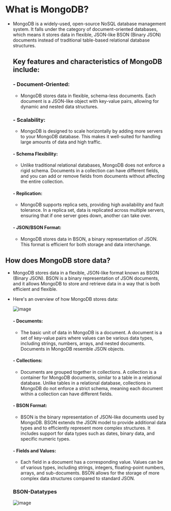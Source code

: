 
# What is MongoDB?

  - MongoDB is a widely-used, open-source NoSQL database management system. It falls under the category of document-oriented databases, which means it stores data in flexible, JSON-like BSON (Binary JSON) documents instead of traditional table-based relational database structures.

    ## Key features and characteristics of MongoDB include:

      ### - Document-Oriented:
      - MongoDB stores data in flexible, schema-less documents. Each document is a JSON-like object with key-value pairs, allowing for dynamic and nested data structures.
      
      ### - Scalability:
      - MongoDB is designed to scale horizontally by adding more servers to your MongoDB database. This makes it well-suited for handling large amounts of data and high traffic.
    
    #### - Schema Flexibility:
      - Unlike traditional relational databases, MongoDB does not enforce a rigid schema. Documents in a collection can have different fields, and you can add or remove fields from documents without affecting the entire collection.
    
     #### - Replication:
      - MongoDB supports replica sets, providing high availability and fault tolerance. In a replica set, data is replicated across multiple servers, ensuring that if one server goes down, another can take over.
    
     #### - JSON/BSON Format:
      - MongoDB stores data in BSON, a binary representation of JSON. This format is efficient for both storage and data interchange.

## How does MongoDB store data?

- MongoDB stores data in a flexible, JSON-like format known as BSON (Binary JSON). BSON is a binary representation of JSON documents, and it allows MongoDB to store and retrieve data in a way that is both efficient and flexible.
- Here's an overview of how MongoDB stores data:

  ![image](https://github.com/KmerPro237/Spring-Applications-and-Actions/assets/118595893/90c936b2-ac2e-4516-a062-e51b09442bb6)


    #### - Documents:

     - The basic unit of data in MongoDB is a document. A document is a set of key-value pairs where values can be various data types, including strings, numbers, arrays, and nested documents. Documents in MongoDB resemble JSON objects.

  #### - Collections:
    
     - Documents are grouped together in collections. A collection is a container for MongoDB documents, similar to a table in a relational database. Unlike tables in a relational database, collections in MongoDB do not enforce a strict schema, meaning each document within a collection can have different fields.

  #### - BSON Format:
    
     - BSON is the binary representation of JSON-like documents used by MongoDB. BSON extends the JSON model to provide additional data types and to efficiently represent more complex structures. It includes support for data types such as dates, binary data, and specific numeric types.

  #### - Fields and Values:
    
     - Each field in a document has a corresponding value. Values can be of various types, including strings, integers, floating-point numbers, arrays, and sub-documents. BSON allows for the storage of more complex data structures compared to standard JSON.

  ### BSON-Datatypes

  ![image](https://github.com/KmerPro237/Spring-Applications-and-Actions/assets/118595893/16a99dd1-0122-4422-b8ec-e3c9b5a2c722)

  
